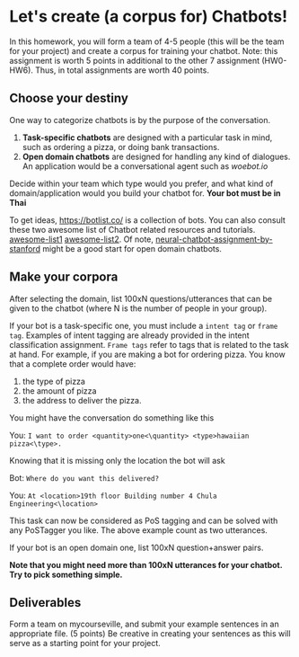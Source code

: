# Let's create (a corpus for) Chatbots!

In this homework, you will form a team of 4-5 people (this will be the team for your project) and create a corpus for training your chatbot. Note: this assignment is worth 5 points in additional to the other 7 assignment (HW0-HW6). Thus, in total assignments are worth 40 points.

## Choose your destiny
One way to categorize chatbots is by the purpose of the conversation. 

1. **Task-specific chatbots** are designed with a particular task in mind, such as ordering a pizza, or doing bank transactions. 
2. **Open domain chatbots** are designed for handling any kind of dialogues. An application would be a conversational agent such as *woebot.io*

Decide within your team which type would you prefer, and what kind of domain/application would you build your chatbot for. **Your bot must be in Thai**

To get ideas, https://botlist.co/ is a collection of bots. You can also consult these two awesome list of Chatbot related resources and tutorials. [awesome-list1](https://github.com/fendouai/Awesome-Chatbot) [awesome-list2](https://github.com/JStumpp/awesome-chatbots). Of note, [neural-chatbot-assignment-by-stanford](https://github.com/chiphuyen/stanford-tensorflow-tutorials/tree/master/assignments/chatbot) might be a good start for open domain chatbots.

## Make your corpora
After selecting the domain, list 100xN questions/utterances that can be given to the chatbot (where N is the number of people in your group). 

If your bot is a task-specific one, you must include a `intent tag` or `frame tag`. Examples of intent tagging are already provided in the intent classification assignment. `Frame tags` refer to tags that is related to the task at hand. For example, if you are making a bot for ordering pizza. You know that a complete order would have:

1. the type of pizza 
2. the amount of pizza 
3. the address to deliver the pizza.

You might have the conversation do something like this

You: `I want to order <quantity>one<\quantity> <type>hawaiian pizza<\type>.`

Knowing that it is missing only the location the bot will ask

Bot: `Where do you want this delivered?`

You: `At <location>19th floor Building number 4 Chula Engineering<\location>`

This task can now be considered as PoS tagging and can be solved with any PoSTagger you like. The above example count as two utterances. 

If your bot is an open domain one, list 100xN question+answer pairs.

**Note that you might need more than 100xN utterances for your chatbot. Try to pick something simple.**

## Deliverables
Form a team on mycourseville, and submit your example sentences in an appropriate file. (5 points)
Be creative in creating your sentences as this will serve as a starting point for your project. 
